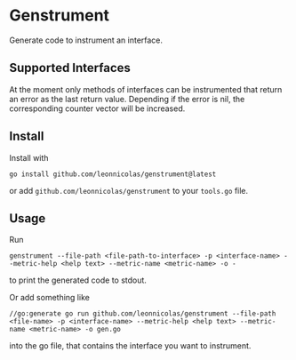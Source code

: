 # Genstrument

Generate code to instrument an interface.

## Supported Interfaces

At the moment only methods of interfaces can be instrumented that return an error as the last return value.
Depending if the error is nil, the corresponding counter vector will be increased.

## Install

Install with
```shell
go install github.com/leonnicolas/genstrument@latest
```

or add `github.com/leonnicolas/genstrument` to your `tools.go` file.

## Usage

Run
```shell
genstrument --file-path <file-path-to-interface> -p <interface-name> --metric-help <help text> --metric-name <metric-name> -o -
```
to print the generated code to stdout.

Or add something like
```shell
//go:generate go run github.com/leonnicolas/genstrument --file-path <file-name> -p <interface-name> --metric-help <help text> --metric-name <metric-name> -o gen.go
```
into the go file, that contains the interface you want to instrument.
